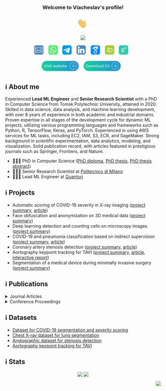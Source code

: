<h3 align="center">
  Welcome to Viacheslav's profile!<br/><br/>
  <img src="media/waving_hand.gif" width="40px" height="40px">
</h3>

<!-- Typing SVG -->
<p align="center">
  <a href="https://github.com/ViacheslavDanilov"><img src="https://readme-typing-svg.herokuapp.com?font=montserrat+&size=20&duration=3500&color=2492D4&center=true&vCenter=true&width=500&lines=Skilled++Machine++Learning++Developer;Competent++in++Data++Science;PhD++in++Computer++Science;8%2B++years++of++coding++experience;Proficient++in++Medical++Imaging"></a>
</p>

<!-- Social icons section -->
<p align="center">
    <a href="mailto:viacheslav.v.danilov@gmail.com"><img width="30px" alt="Email" title="Email" src="media/email.png"/></a>
    &#8287;&#8287;
    <a href="https://wa.me/+79521825567"><img width="30px" alt="WhatsApp" title="WhatsApp" src="media/whatsapp.png"/></a>
    &#8287;&#8287;
    <a href="https://t.me/ballmaske"><img width="30px" alt="Telegram" title="Telegram" src="media/telegram.png"/></a>
    &#8287;&#8287;
    <a href="https://www.linkedin.com/in/viacheslav-danilov/"><img width="30px" alt="LinkedIn" title="LinkedIn" src="media/linkedin.png"/></a>
    &#8287;&#8287;
    <a href="https://scholar.google.com/citations?user=SJidGZkAAAAJ&hl=en"><img width="30px" alt="Google Scholar" title="Google Scholar" src="media/google_scholar.png"/></a>
    &#8287;&#8287;
    <a href="https://orcid.org/0000-0002-1413-1381"><img width="30px" alt="ORCID" title="ORCID" src="media/orcid.png"/></a>
    &#8287;&#8287;
    <a href="https://www.researchgate.net/profile/Viacheslav-Danilov-2"><img width="30px" alt="Research Gate" title="Research Gate" src="media/rg.png"/></a>
    &#8287;&#8287;
</p>

<!-- Personal website and CV -->
<p align="center">
    <a href="https://sites.google.com/view/viacheslav-danilov"><img width="120px" alt="Personal Webpage" title="Personal Webpage" src="media/website.svg"/></a>
    &#8287;&#8287;
    <a href="https://drive.google.com/uc?export=download&id=1jYs54eFCYc367ZKhWjH1Xfry4_sFI7Ir"><img width="120px" alt="PCV" title="CV" src="media/cv.svg"/></a>
    &#8287;&#8287;
</p>

## ℹ️ About me

Experienced **Lead ML Engineer** and **Senior Research Scientist** with a PhD in Computer Science from Tomsk Polytechnic University, attained in 2020. Skilled in data science, data analysis, and machine learning development, with over 8 years of experience in both academic and industrial domains. Proven expertise in all stages of the development cycle for dynamic ML projects, utilizing various programming languages and frameworks such as Python, R, TensorFlow, Keras, and PyTorch. Experienced in using AWS services for ML tasks, including EC2, IAM, S3, ECR, and SageMaker. Strong background in scientific experimentation, data analytics, modeling, and visualization. Solid publication record, with articles featured in prestigious journals such as Springer, Frontiers, and Nature.

- 👨🏻‍🎓 PhD in Computer Science ([PhD diploma](https://drive.google.com/file/d/1UxAkmy8yy4Me02Ib4KoywU9_3gIDQMWB/view?usp=sharing), [PhD thesis](https://drive.google.com/file/d/1wRx6LUd0bCgUoZHiR9Bbs6MheT9jK9DC/view?usp=sharing), [PhD thesis abstract](https://drive.google.com/file/d/1wqWl1wTnSe3KRrsYF-SXDU3WR1jaQ1oj/view?usp=sharing))
- 👨🏻‍🔬 Senior Research Scientist at [Politecnico di Milano](http://www.laseroptimal.polimi.it/team/)
- 👨🏻‍💻 Lead ML Engineer at [Quantori](https://www.quantori.com/)

## ℹ️ Projects

- Automatic scoring of COVID-19 severity in X-ray imaging ([project summary](https://sites.google.com/view/viacheslav-danilov/projects/covid-19-scoring), [article](https://www.nature.com/articles/s41598-022-15013-z))
- Face obfuscation and anonymization on 3D medical data ([project summary](https://sites.google.com/view/viacheslav-danilov/projects/face-obfuscation))
- Deep learning detection and counting cells on microscopy images ([project summary](https://sites.google.com/view/viacheslav-danilov/projects/cell-counting))
- COVID-19 and pneumonia classification based on indirect supervision ([project summary](https://sites.google.com/view/viacheslav-danilov/projects/covid-19-classification), [article](https://www.sciencedirect.com/science/article/pii/S2352914821002975))
- Coronary artery stenosis detection ([project summary](https://sites.google.com/view/viacheslav-danilov/projects/stenosis-detection), [article](https://www.nature.com/articles/s41598-021-87174-2))
- Aortography keypoint tracking for TAVI ([project summary](https://sites.google.com/view/viacheslav-danilov/projects/keypoint-tracking), [article](https://www.frontiersin.org/articles/10.3389/fcvm.2021.697737/full), [interactive report](https://wandb.ai/viacheslav_danilov/tavr_keypoint_tracking/reports/Keypoint-tracking-and-classification--Vmlldzo3ODIyNQ))
- Segmentation of a medical device during minimally invasive surgery ([project summary](https://sites.google.com/view/viacheslav-danilov/projects/segmentation-of-medical-devices))

## ℹ️ Publications

<details><summary>Journal Articles</summary>

|                                                                                   Article                                                                                    |                                                           Journal                                                            | Quartile | IF  | Year |
|:----------------------------------------------------------------------------------------------------------------------------------------------------------------------------:|:----------------------------------------------------------------------------------------------------------------------------:|:--------:|:---:|:----:|
|                 [Use of semi-synthetic data for catheter segmentation improvement](https://www.sciencedirect.com/science/article/abs/pii/S089561112300006X)                  | [Computerized Medical Imaging and Graphics](https://www.sciencedirect.com/journal/computerized-medical-imaging-and-graphics) |    Q1    | 7.4 | 2023 |
|                   [FABRIKx: tackling the inverse kinematics problem of continuum robots with variable curvature](https://www.mdpi.com/2218-6581/11/6/128)                    |                                      [Robotics](https://www.mdpi.com/journal/robotics)                                       |    Q1    | 3.4 | 2022 |
|            [Automatic scoring of COVID-19 severity in X-ray imaging based on a novel deep learning workflow](https://www.nature.com/articles/s41598-022-15013-z)             |                                  [Nature Scientific Reports](https://www.nature.com/srep/)                                   |    Q1    | 5.0 | 2022 |
|                 [Indirect supervision applied to COVID-19 and pneumonia classification](https://www.sciencedirect.com/science/article/pii/S2352914821002975)                 |                [Informatics in Medicine](https://www.journals.elsevier.com/informatics-in-medicine-unlocked)                 |    Q2    | 3.5 | 2022 |
| [Aortography keypoint tracking for transcatheter aortic valve implantation based on multi-task learning](https://www.frontiersin.org/articles/10.3389/fcvm.2021.697737/full) |             [Frontiers in Cardiovascular Medicine](https://www.frontiersin.org/journals/cardiovascular-medicine)             |    Q1    | 5.8 | 2021 |
|                      [Real-time coronary artery stenosis detection based on modern neural networks](https://www.nature.com/articles/s41598-021-87174-2)                      |                                  [Nature Scientific Reports](https://www.nature.com/srep/)                                   |    Q1    | 5.0 | 2021 |
|                  [Analysis of deep neural networks for detection of coronary artery stenosis](https://link.springer.com/article/10.1134/S0361768821030038)                   |                         [Programming and Computer Software](https://www.springer.com/journal/11086)                          |    Q3    | 1.4 | 2021 |
|                     [Segmentation based on propagation of dynamically changing superpixels](https://link.springer.com/article/10.1134/S0361768820030044)                     |                         [Programming and Computer Software](https://www.springer.com/journal/11086)                          |    Q3    | 1.4 | 2020 |
|                     [Feature selection algorithm based on PDF/PMF area difference](https://www.sciencedirect.com/science/article/pii/S1746809419302629)                      |  [Biomedical Signal Processing and Control](https://www.sciencedirect.com/journal/biomedical-signal-processing-and-control)  |    Q1    | 5.1 | 2019 |
|         [Efficient workflow for automatic segmentation of the right heart based on 2D echocardiography](https://link.springer.com/article/10.1007/s10554-018-1314-4)         |                  [International Journal of Cardiovascular Imaging](https://www.springer.com/journal/10554)                   |    Q2    | 2.3 | 2018 |
</details>

<details><summary>Conference Proceedings</summary>

|                                                                                           Article                                                                                            |                                                                               Conference                                                                               |           City           | Year |
|:--------------------------------------------------------------------------------------------------------------------------------------------------------------------------------------------:|:----------------------------------------------------------------------------------------------------------------------------------------------------------------------:|:------------------------:|:----:|
| [Boosting segmentation accuracy of the deep learning models based on the synthetic data generation](https://www.int-arch-photogramm-remote-sens-spatial-inf-sci.net/XLIV-2-W1-2021/33/2021/) | [International Workshop on Photogrammetric and computer vision techniques for video surveillance, biometrics and biomedicine](http://technicalvision.ru/ISPRS/PSBB21/) |      Moscow, Russia      | 2021 |
|                     [Comparative study of deep learning models for automatic coronary stenosis detection in X-ray angiography](http://ceur-ws.org/Vol-2744/paper75.pdf)                      |                                     [30th International Conference on Computer Graphics and Vision](https://graphicon.itmo.ru/en/)                                     | Saint Petersburg, Russia | 2020 |
|                                [Motion planning algorithm for continuum robots bending over obstacles](https://ieeexplore.ieee.org/abstract/document/8973282)                                |                            [III International Conference on Control in Technical Systems](https://etu.ru/en/university/conferences/cts2019)                            | Saint Petersburg, Russia | 2020 |
|                         [Ray-based segmentation algorithm for medical imaging](https://www.int-arch-photogramm-remote-sens-spatial-inf-sci.net/XLII-2-W12/37/2019/)                          | [International Workshop on Photogrammetric and computer vision techniques for video surveillance, biometrics and biomedicine](http://technicalvision.ru/ISPRS/PSBB19/) |      Moscow, Russia      | 2019 |
|                                [Inverse kinematics for steerable concentric continuum robots](https://link.springer.com/chapter/10.1007/978-981-13-9267-2_8)                                 |                   [14th International Conference on Electromechanics and Robotics "Zavalishin's Readings"](https://suai.edu.ru/conference/zav-read/)                   |      Kursk, Russia       | 2019 |
|                                      [FABRIK-based inverse kinematics for multi-section continuum robots](https://ieeexplore.ieee.org/document/8624888)                                      |                                   [18th International Conference on Mechatronics](https://mechatronika.fel.cvut.cz/2018/index.html)                                    |   Brno, Czech Republic   | 2019 |
</details>

## ℹ️ Datasets

- [Dataset for COVID-19 segmentation and severity scoring](https://data.mendeley.com/datasets/36fjrg9s69/1)
- [Chest X-ray dataset for lung segmentation](https://data.mendeley.com/datasets/8gf9vpkhgy/1)
- [Angiographic dataset for stenosis detection](https://data.mendeley.com/datasets/ydrm75xywg/2)
- [Aortography keypoint tracking for TAVI](https://data.mendeley.com/datasets/pgynfy766g/2)

## ℹ️ Stats

<p align="center">
    <a href="https://github.com/ViacheslavDanilov"><img src="https://github-readme-stats.vercel.app/api?username=ViacheslavDanilov&include_all_commits=true&show_icons=true&hide_border=false" align="center" height="175" ></a>
    <a href="https://github.com/ViacheslavDanilov"><img src='https://github-readme-stats.vercel.app/api/top-langs/?username=ViacheslavDanilov&hide=jupyter%20notebook&card_width=250&layout=compact&hide_border=false' align="center" height="175" ></a>
</p>

<!-- View counter -->
<p align="right">
  <a href="https://github.com/ViacheslavDanilov"><img src="https://komarev.com/ghpvc/?username=ViacheslavDanilov&style=for-the-badge"></a>
</p>


